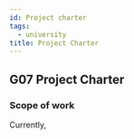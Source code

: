 ```yaml
---
id: Project charter
tags:
  - university
title: Project Charter
---
```

## G07 Project Charter

### Scope of work
Currently, 